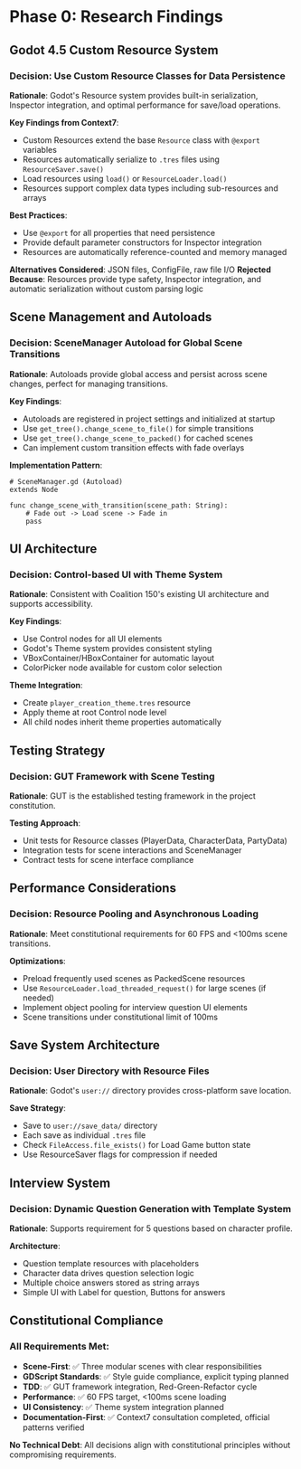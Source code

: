 # Phase 0: Research Findings

## Godot 4.5 Custom Resource System

### Decision: Use Custom Resource Classes for Data Persistence
**Rationale**: Godot's Resource system provides built-in serialization, Inspector integration, and optimal performance for save/load operations.

**Key Findings from Context7**:
- Custom Resources extend the base `Resource` class with `@export` variables
- Resources automatically serialize to `.tres` files using `ResourceSaver.save()`
- Load resources using `load()` or `ResourceLoader.load()`
- Resources support complex data types including sub-resources and arrays

**Best Practices**:
- Use `@export` for all properties that need persistence
- Provide default parameter constructors for Inspector integration
- Resources are automatically reference-counted and memory managed

**Alternatives Considered**: JSON files, ConfigFile, raw file I/O
**Rejected Because**: Resources provide type safety, Inspector integration, and automatic serialization without custom parsing logic

## Scene Management and Autoloads

### Decision: SceneManager Autoload for Global Scene Transitions
**Rationale**: Autoloads provide global access and persist across scene changes, perfect for managing transitions.

**Key Findings**:
- Autoloads are registered in project settings and initialized at startup
- Use `get_tree().change_scene_to_file()` for simple transitions
- Use `get_tree().change_scene_to_packed()` for cached scenes
- Can implement custom transition effects with fade overlays

**Implementation Pattern**:
```gdscript
# SceneManager.gd (Autoload)
extends Node

func change_scene_with_transition(scene_path: String):
    # Fade out -> Load scene -> Fade in
    pass
```

## UI Architecture

### Decision: Control-based UI with Theme System
**Rationale**: Consistent with Coalition 150's existing UI architecture and supports accessibility.

**Key Findings**:
- Use Control nodes for all UI elements
- Godot's Theme system provides consistent styling
- VBoxContainer/HBoxContainer for automatic layout
- ColorPicker node available for custom color selection

**Theme Integration**:
- Create `player_creation_theme.tres` resource
- Apply theme at root Control node level
- All child nodes inherit theme properties automatically

## Testing Strategy

### Decision: GUT Framework with Scene Testing
**Rationale**: GUT is the established testing framework in the project constitution.

**Testing Approach**:
- Unit tests for Resource classes (PlayerData, CharacterData, PartyData)
- Integration tests for scene interactions and SceneManager
- Contract tests for scene interface compliance

## Performance Considerations

### Decision: Resource Pooling and Asynchronous Loading
**Rationale**: Meet constitutional requirements for 60 FPS and <100ms scene transitions.

**Optimizations**:
- Preload frequently used scenes as PackedScene resources
- Use `ResourceLoader.load_threaded_request()` for large scenes (if needed)
- Implement object pooling for interview question UI elements
- Scene transitions under constitutional limit of 100ms

## Save System Architecture

### Decision: User Directory with Resource Files
**Rationale**: Godot's `user://` directory provides cross-platform save location.

**Save Strategy**:
- Save to `user://save_data/` directory
- Each save as individual `.tres` file
- Check `FileAccess.file_exists()` for Load Game button state
- Use ResourceSaver flags for compression if needed

## Interview System

### Decision: Dynamic Question Generation with Template System
**Rationale**: Supports requirement for 5 questions based on character profile.

**Architecture**:
- Question template resources with placeholders
- Character data drives question selection logic
- Multiple choice answers stored as string arrays
- Simple UI with Label for question, Buttons for answers

## Constitutional Compliance

### All Requirements Met:
- **Scene-First**: ✅ Three modular scenes with clear responsibilities
- **GDScript Standards**: ✅ Style guide compliance, explicit typing planned
- **TDD**: ✅ GUT framework integration, Red-Green-Refactor cycle
- **Performance**: ✅ 60 FPS target, <100ms scene loading
- **UI Consistency**: ✅ Theme system integration planned
- **Documentation-First**: ✅ Context7 consultation completed, official patterns verified

**No Technical Debt**: All decisions align with constitutional principles without compromising requirements.